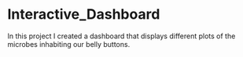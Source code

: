 # Interactive_Dashboard
In this project I created a dashboard that displays different plots of the microbes inhabiting our belly buttons. 
